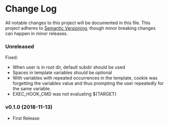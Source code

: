 # Change Log

All notable changes to this project will be documented in this file. This project adheres to
[Semantic Versioning](https://semver.org/), though minor breaking changes can happen in minor
releases.

### Unreleased

Fixed:

* When user is in root dir, default subdir should be used
* Spaces in template variables should be optional
* With variables with repeated occurrences in the template, cookie was
  forgetting the variables value and thus prompting the user repeatedly
  for the same variable.
* EXEC_HOOK_CMD was not evaluating ${TARGET}

### v0.1.0 (2018-11-13)

* First Release
